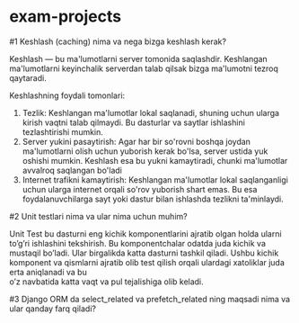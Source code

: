 # exam-projects

#1 Keshlash (caching) nima va nega bizga keshlash kerak?

   Keshlash  — bu ma'lumotlarni server tomonida saqlashdir.
   Keshlangan  ma'lumotlarni keyinchalik serverdan talab qilsak bizga ma'lumotni tezroq qaytaradi.

Keshlashning foydali tomonlari:
   1. Tezlik: Keshlangan ma'lumotlar lokal saqlanadi, shuning uchun ularga kirish vaqtni talab qilmaydi.
      Bu dasturlar va saytlar ishlashini tezlashtirishi mumkin.
   2. Server yukini pasaytirish: Agar har bir so'rovni boshqa joydan ma'lumotlarni
      olish uchun yuborish kerak bo'lsa, server ustida yuk oshishi mumkin.
      Keshlash esa bu yukni kamaytiradi, chunki ma'lumotlar avvalroq saqlangan bo'ladi
   3. Internet trafikni kamaytirish: Keshlangan ma'lumotlar lokal saqlanganligi uchun
      ularga internet orqali so'rov yuborish shart emas.
      Bu esa foydalanuvchilarga sayt yoki dastur bilan ishlashda tezlikni ta'minlaydi.


#2 Unit testlari nima va ular nima uchun muhim?

   Unit Test bu dasturni eng kichik komponentlarini ajratib olgan holda ularni to’g’ri 
   ishlashini tekshirish. Bu komponentchalar odatda juda kichik va mustaqil bo’ladi. 
   Ular birgalikda katta dasturni tashkil qiladi. Ushbu kichik komponent va qismlarni 
   ajratib olib test qilish orqali ulardagi xatoliklar juda erta aniqlanadi va bu    
   o’z navbatida katta vaqt va pul tejalishiga olib keladi.





#3 Django ORM da select_related va prefetch_related ning maqsadi nima va ular qanday farq qiladi? 
